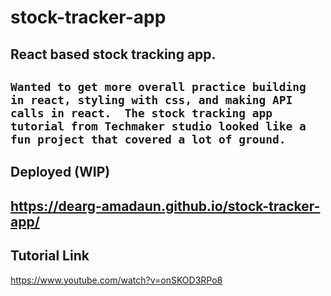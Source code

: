 # stock-tracker-app

## React based stock tracking app.
`Wanted to get more overall practice building in react, styling with css, and making API calls in react. 
The stock tracking app tutorial from Techmaker studio looked like a fun project that covered a lot of ground.`
---


## Deployed (WIP)
https://dearg-amadaun.github.io/stock-tracker-app/
---  

## Tutorial Link
https://www.youtube.com/watch?v=onSKOD3RPo8
